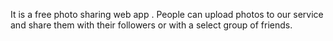 It is a free photo  sharing web app . People can upload photos  to our service and share them with their followers or with a select group of friends.
